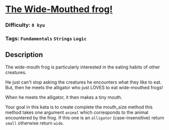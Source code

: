 # [The Wide-Mouthed frog!](https://www.codewars.com/kata/57ec8bd8f670e9a47a000f89)

### Difficulty: `8 kyu`

### Tags: `Fundamentals` `Strings` `Logic`

## Description

The wide-mouth frog is particularly interested in the eating habits of other creatures.

He just can't stop asking the creatures he encounters what they like to eat. But, then he meets the alligator who just LOVES to eat wide-mouthed frogs!

When he meets the alligator, it then makes a tiny mouth.

Your goal in this kata is to create complete the mouth_size method this method takes one argument `animal` which corresponds to the animal encountered by the frog. If this one is an `alligator` (case-insensitive) return `small` otherwise return `wide`.

